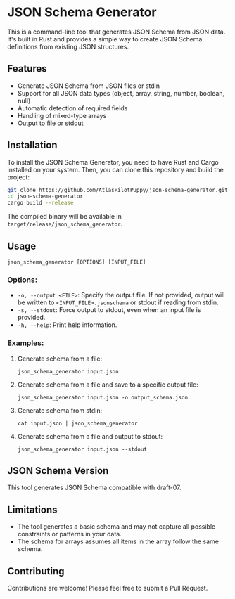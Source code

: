 # JSON Schema Generator

This is a command-line tool that generates JSON Schema from JSON data. It's built in Rust and provides a simple way to create JSON Schema definitions from existing JSON structures.

## Features

- Generate JSON Schema from JSON files or stdin
- Support for all JSON data types (object, array, string, number, boolean, null)
- Automatic detection of required fields
- Handling of mixed-type arrays
- Output to file or stdout

## Installation

To install the JSON Schema Generator, you need to have Rust and Cargo installed on your system. Then, you can clone this repository and build the project:

```bash
git clone https://github.com/AtlasPilotPuppy/json-schema-generator.git
cd json-schema-generator
cargo build --release
```

The compiled binary will be available in `target/release/json_schema_generator`.

## Usage

```
json_schema_generator [OPTIONS] [INPUT_FILE]
```

### Options:

- `-o, --output <FILE>`: Specify the output file. If not provided, output will be written to `<INPUT_FILE>.jsonschema` or stdout if reading from stdin.
- `-s, --stdout`: Force output to stdout, even when an input file is provided.
- `-h, --help`: Print help information.

### Examples:

1. Generate schema from a file:

   ```
   json_schema_generator input.json
   ```

2. Generate schema from a file and save to a specific output file:

   ```
   json_schema_generator input.json -o output_schema.json
   ```

3. Generate schema from stdin:

   ```
   cat input.json | json_schema_generator
   ```

4. Generate schema from a file and output to stdout:

   ```
   json_schema_generator input.json --stdout
   ```

## JSON Schema Version

This tool generates JSON Schema compatible with draft-07.

## Limitations

- The tool generates a basic schema and may not capture all possible constraints or patterns in your data.
- The schema for arrays assumes all items in the array follow the same schema.

## Contributing

Contributions are welcome! Please feel free to submit a Pull Request.

